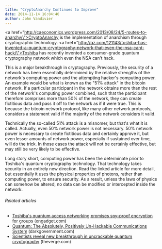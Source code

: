 ```yaml
---
title: "CryptoAnarchy Continues to Improve"
date: 2014-11-14 16:04:40
author: John Vandivier
---
```




<a href=\"http://caeconomics.wordpress.com/2013/08/24/5-routes-to-anarchy/\">CryptoAnarchy</a> is the implementation of anarchism through cryptographic technology. <a href=\"http://qz.com/121143/toshiba-has-invented-a-quantum-cryptography-network-that-even-the-nsa-cant-hack/\">Toshiba has recently invented</a> a consumer-grade quantum cryptography network which even the NSA can't hack.

This is a major breakthrough in cryptography. Previously, the security of a network has been essentially determined by the relative strengths of the network's computing power and the attempting hacker's computing power. An example would be what is known as the \"51% attack\" in the bitcoin network. If a particular participant in the network obtains more than the rest of the network's computing power combined, such that the participant therefore comprises more than 50% of the network, they can create fictitious data and pass it off to the network as if it were true. This is because the bitcoin network protocol, like many other network protocols, considers a statement valid if the majority of the network considers it valid.

Technically the so-called 51% attack is a misnomer, but that's what it is called. Actually, even 50% network power is not necessary. 50% network power is necessary to create fictitious data and certainly approve it, but even lesser amounts of network power, especially if sustained over time, will do the trick. In those cases the attack will not be certainly effective, but may still be very likely to be effective.

Long story short, computing power has been the determinate prior to Toshiba's quantum cryptography technology. That technology takes security in an entirely new direction. Read the linked article for more detail, but essentially it uses the physical properties of photons, rather than computing power, to ensure security. As a result, unless the laws of physics can somehow be altered, no data can be modified or intercepted inside the network.
<h6 class=\"zemanta-related-title\" style=\"font-size:1em;\">Related articles</h6>
<ul class=\"zemanta-article-ul\">
	<li class=\"zemanta-article-ul-li\"><a href=\"http://www.engadget.com/2013/09/07/toshiba-quantum-access-networking/?ncid=rss_semi\" target=\"_blank\">Toshiba's quantum access networking promises spy-proof encryption for groups</a> (engadget.com)</li>
	<li class=\"zemanta-article-ul-li\"><a href=\"http://www.darkgovernment.com/news/quantum-the-absolutely-positively-un-hackable-communications-system/\" target=\"_blank\">Quantum: The Absolutely, Positively Un-Hackable Communications System</a> (darkgovernment.com)</li>
	<li class=\"zemanta-article-ul-li\"><a href=\"http://www.theverge.com/2013/9/6/4701118/scientists-reveal-new-breakthrough-in-uncrackable-quantum-cryptography\" target=\"_blank\">Scientists reveal new breakthrough in uncrackable quantum cryptography</a> (theverge.com)</li>
</ul>